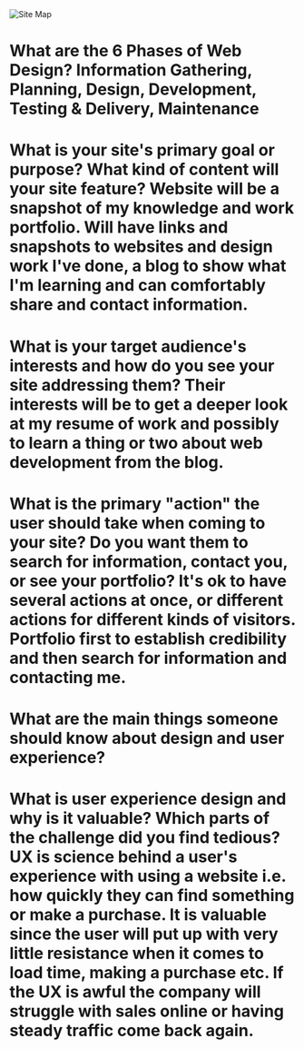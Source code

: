 <!DOCTYPE html>
<html>
	<head>
		<meta charset="UTF-8">
	</head>
	<body>
		<img src="Users/ryannebuda/phase0/week-2/imgs/site-map.png" alt="Site Map">
		<h1>What are the 6 Phases of Web Design? Information Gathering, Planning, Design, Development, Testing & Delivery, Maintenance</h1>
		<h1>What is your site's primary goal or purpose? What kind of content will your site feature? Website will be a snapshot of my knowledge and work portfolio.  Will have links and snapshots to websites and design work I've done, a blog to show what I'm learning and can comfortably share and contact information.</h1>
		<h1>What is your target audience's interests and how do you see your site addressing them? Their interests will be to get a deeper look at my resume of work and possibly to learn a thing or two about web development from the blog.</h1>
		<h1>What is the primary "action" the user should take when coming to your site? Do you want them to search for information, contact you, or see your portfolio? It's ok to have several actions at once, or different actions for different kinds of visitors. 
		Portfolio first to establish credibility and then search for information and contacting me.</h1>
		<h1>What are the main things someone should know about design and user experience?</h1>
		<h1>What is user experience design and why is it valuable? 
		Which parts of the challenge did you find tedious? UX is science behind a user's experience with using a website i.e. how quickly they can find something or make a purchase.  It is valuable since the user will put up with very little resistance when it comes to load time, making a purchase etc.  If the UX is awful the company will struggle with sales online or having steady traffic come back again.</h1>
	</body>
</html>